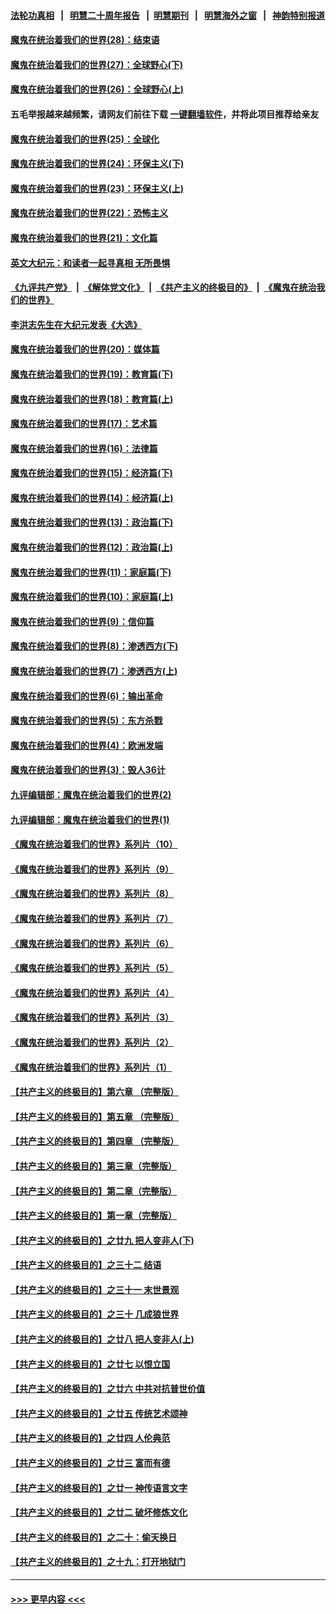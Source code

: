#### [法轮功真相](https://github.com/gfw-breaker/truth/blob/master/README.md?t=0) &nbsp;&nbsp;|&nbsp;&nbsp; [明慧二十周年报告](https://github.com/gfw-breaker/mh-reports/blob/master/README.md?t=0) &nbsp;&nbsp;|&nbsp;&nbsp;[明慧期刊](https://github.com/gfw-breaker/mh-qikan) &nbsp;&nbsp;|&nbsp;&nbsp; [明慧海外之窗](https://github.com/gfw-breaker/mh-news/blob/master/README.md?t=0) &nbsp;&nbsp;|&nbsp;&nbsp; [神韵特别报道](https://github.com/gfw-breaker/mh-news/blob/master/shenyun.md?t=0)
#### [魔鬼在统治着我们的世界(28)：结束语](../pages/nsc422/n10936246.md?t=07051951) 
#### [魔鬼在统治着我们的世界(27)：全球野心(下)](../pages/nsc422/n10928319.md?t=07051951) 
#### [魔鬼在统治着我们的世界(26)：全球野心(上)](../pages/nsc422/n10900318.md?t=07051951) 
#### 五毛举报越来越频繁，请网友们前往下载 [一键翻墙软件](https://github.com/gfw-breaker/ssr-accounts)，并将此项目推荐给亲友
#### [魔鬼在统治着我们的世界(25)：全球化](../pages/nsc422/n10788205.md?t=07051951) 
#### [魔鬼在统治着我们的世界(24)：环保主义(下)](../pages/nsc422/n10695307.md?t=07051951) 
#### [魔鬼在统治着我们的世界(23)：环保主义(上)](../pages/nsc422/n10688613.md?t=07051951) 
#### [魔鬼在统治着我们的世界(22)：恐怖主义](../pages/nsc422/n10614727.md?t=07051951) 
#### [魔鬼在统治着我们的世界(21)：文化篇](../pages/nsc422/n10597706.md?t=07051951) 
#### [英文大纪元：和读者一起寻真相 无所畏惧](../pages/nsc422/n12542027.md?t=07051951) 
#### [《九评共产党》](https://github.com/begood0513/9ping.md/blob/master/README.md) &nbsp;|&nbsp; [《解体党文化》](../../../../jtdwh.md/blob/master/README.md)  &nbsp;|&nbsp; [《共产主义的终极目的》](../../../../gczydzjmd.md/blob/master/README.md) &nbsp;|&nbsp; [《魔鬼在统治我们的世界》](../../../../mgztzwmdsj.md/blob/master/README.md) 
#### [李洪志先生在大纪元发表《大选》](../pages/nsc422/n12534746.md?t=07051951) 
#### [魔鬼在统治着我们的世界(20)：媒体篇](../pages/nsc422/n10586579.md?t=07051951) 
#### [魔鬼在统治着我们的世界(19)：教育篇(下)](../pages/nsc422/n10564808.md?t=07051951) 
#### [魔鬼在统治着我们的世界(18)：教育篇(上)](../pages/nsc422/n10526970.md?t=07051951) 
#### [魔鬼在统治着我们的世界(17)：艺术篇](../pages/nsc422/n10499093.md?t=07051951) 
#### [魔鬼在统治着我们的世界(16)：法律篇](../pages/nsc422/n10485969.md?t=07051951) 
#### [魔鬼在统治着我们的世界(15)：经济篇(下)](../pages/nsc422/n10469975.md?t=07051951) 
#### [魔鬼在统治着我们的世界(14)：经济篇(上)](../pages/nsc422/n10457370.md?t=07051951) 
#### [魔鬼在统治着我们的世界(13)：政治篇(下)](../pages/nsc422/n10448270.md?t=07051951) 
#### [魔鬼在统治着我们的世界(12)：政治篇(上)](../pages/nsc422/n10444576.md?t=07051951) 
#### [魔鬼在统治着我们的世界(11)：家庭篇(下)](../pages/nsc422/n10440961.md?t=07051951) 
#### [魔鬼在统治着我们的世界(10)：家庭篇(上)](../pages/nsc422/n10435448.md?t=07051951) 
#### [魔鬼在统治着我们的世界(9)：信仰篇](../pages/nsc422/n10432159.md?t=07051951) 
#### [魔鬼在统治着我们的世界(8)：渗透西方(下)](../pages/nsc422/n10429603.md?t=07051951) 
#### [魔鬼在统治着我们的世界(7)：渗透西方(上)](../pages/nsc422/n10426013.md?t=07051951) 
#### [魔鬼在统治着我们的世界(6)：输出革命](../pages/nsc422/n10421536.md?t=07051951) 
#### [魔鬼在统治着我们的世界(5)：东方杀戮](../pages/nsc422/n10417707.md?t=07051951) 
#### [魔鬼在统治着我们的世界(4)：欧洲发端](../pages/nsc422/n10414890.md?t=07051951) 
#### [魔鬼在统治着我们的世界(3)：毁人36计](../pages/nsc422/n10411583.md?t=07051951) 
#### [九评编辑部：魔鬼在统治着我们的世界(2)](../pages/nsc422/n10410036.md?t=07051951) 
#### [九评编辑部：魔鬼在统治着我们的世界(1)](../pages/nsc422/n10406825.md?t=07051951) 
#### [《魔鬼在统治着我们的世界》系列片（10）](../pages/nsc422/n12292670.md?t=07051951) 
#### [《魔鬼在统治着我们的世界》系列片（9）](../pages/nsc422/n12290859.md?t=07051951) 
#### [《魔鬼在统治着我们的世界》系列片（8）](../pages/nsc422/n12287445.md?t=07051951) 
#### [《魔鬼在统治着我们的世界》系列片（7）](../pages/nsc422/n12283425.md?t=07051951) 
#### [《魔鬼在统治着我们的世界》系列片（6）](../pages/nsc422/n12282314.md?t=07051951) 
#### [《魔鬼在统治着我们的世界》系列片（5）](../pages/nsc422/n12281419.md?t=07051951) 
#### [《魔鬼在统治着我们的世界》系列片（4）](../pages/nsc422/n12274024.md?t=07051951) 
#### [《魔鬼在统治着我们的世界》系列片（3）](../pages/nsc422/n12271322.md?t=07051951) 
#### [《魔鬼在统治着我们的世界》系列片（2）](../pages/nsc422/n12269049.md?t=07051951) 
#### [《魔鬼在统治着我们的世界》系列片（1）](../pages/nsc422/n12267575.md?t=07051951) 
#### [【共产主义的终极目的】第六章 （完整版）](../pages/nsc422/n11428913.md?t=07051951) 
#### [【共产主义的终极目的】第五章 （完整版）](../pages/nsc422/n11428912.md?t=07051951) 
#### [【共产主义的终极目的】第四章 （完整版）](../pages/nsc422/n11428907.md?t=07051951) 
#### [【共产主义的终极目的】第三章（完整版）](../pages/nsc422/n11428848.md?t=07051951) 
#### [【共产主义的终极目的】第二章（完整版）](../pages/nsc422/n11428831.md?t=07051951) 
#### [【共产主义的终极目的】第一章（完整版）](../pages/nsc422/n11417651.md?t=07051951) 
#### [【共产主义的终极目的】之廿九 把人变非人(下)](../pages/nsc422/n11344140.md?t=07051951) 
#### [【共产主义的终极目的】之三十二 结语](../pages/nsc422/n11360535.md?t=07051951) 
#### [【共产主义的终极目的】之三十一 末世景观](../pages/nsc422/n11351129.md?t=07051951) 
#### [【共产主义的终极目的】之三十 几成狼世界](../pages/nsc422/n11348280.md?t=07051951) 
#### [【共产主义的终极目的】之廿八 把人变非人(上)](../pages/nsc422/n11340492.md?t=07051951) 
#### [【共产主义的终极目的】之廿七 以恨立国](../pages/nsc422/n11336944.md?t=07051951) 
#### [【共产主义的终极目的】之廿六 中共对抗普世价值](../pages/nsc422/n11324785.md?t=07051951) 
#### [【共产主义的终极目的】之廿五 传统艺术颂神](../pages/nsc422/n11296396.md?t=07051951) 
#### [【共产主义的终极目的】之廿四 人伦典范](../pages/nsc422/n11296397.md?t=07051951) 
#### [【共产主义的终极目的】之廿三 富而有德](../pages/nsc422/n11283598.md?t=07051951) 
#### [【共产主义的终极目的】之廿一 神传语言文字](../pages/nsc422/n11263265.md?t=07051951) 
#### [【共产主义的终极目的】之廿二 破坏修炼文化](../pages/nsc422/n11245728.md?t=07051951) 
#### [【共产主义的终极目的】之二十：偷天换日](../pages/nsc422/n11238846.md?t=07051951) 
#### [【共产主义的终极目的】之十九：打开地狱门](../pages/nsc422/n11206376.md?t=07051951) 

----
#### [ >>> 更早内容 <<< ](../indexes/nsc422-earlier.md)
